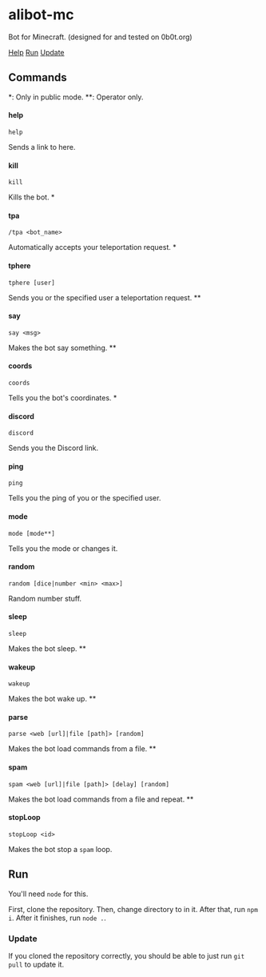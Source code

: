 # alibot-mc
Bot for Minecraft. (designed for and tested on 0b0t.org)

[Help](#commands)
[Run](#run)
[Update](#update)

## Commands
*: Only in public mode.
**: Operator only.

#### help
	help
Sends a link to here.

#### kill
 	kill
Kills the bot. *

#### tpa
	/tpa <bot_name>
Automatically accepts your teleportation request. *

#### tphere
	tphere [user]
Sends you or the specified user a teleportation request. **

#### say
	say <msg>
Makes the bot say something. **

#### coords
	coords
Tells you the bot's coordinates. *

#### discord
	discord
Sends you the Discord link.

#### ping
	ping
Tells you the ping of you or the specified user.

#### mode
	mode [mode**]
Tells you the mode or changes it.

#### random
	random [dice|number <min> <max>]
Random number stuff.

#### sleep
	sleep
Makes the bot sleep. **

#### wakeup
	wakeup
Makes the bot wake up. **

#### parse
	parse <web [url]|file [path]> [random]
Makes the bot load commands from a file. **

#### spam
	spam <web [url]|file [path]> [delay] [random]
Makes the bot load commands from a file and repeat. **

#### stopLoop
	stopLoop <id>
Makes the bot stop a `spam` loop.

## Run
You'll need `node` for this.

First, clone the repository.
Then, change directory to in it.
After that, run `npm i`.
After it finishes, run `node .`.

### Update
If you cloned the repository correctly, you should be able to just run `git pull` to update it.